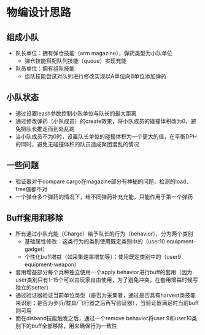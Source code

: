 # 物编设计思路

## 组成小队

* 队长单位：拥有弹仓技能（arm magazine），弹药类型为小队单位
  * 弹仓技能搭配队列技能（queue）实现充能
* 队员单位：拥有组队技能
  * 组队技能尝试对队列进行修改实现以A单位向B单位添加弹药

## 小队状态

* 通过设置leash参数控制小队单位与队长的最大距离
* 通过修改弹药（小队成员）的create效果，将小队成员的碰撞体积改为0，避免把队长推走而到处乱跑
* 当小队成员不为0时，设置队长单位的碰撞体积为一个更大的值，在平衡DPH的同时，避免无碰撞体积的队员造成聚团混乱的情况

## 一些问题

* 验证器对于compare cargo在magazine部分有神秘的问题，检测的load、free值都不对
* 一个弹仓多个弹药的情况下，给不同弹药补充充能，只能作用于第一个弹药

## Buff套用和移除

* 所有通过小队充能（Charge）给予队长的行为（behavior），分为两个类别
  * 基础属性修改：这类行为的类别使用既定类别中的（user10 equipment-gadget）
  * 个性化buff增益（如采集速率增加等）：使用既定类别中的（user9 equipment-weapon）
* 套用增益部分每个兵种独立使用一个apply behavior进行buff的套用（因为user类别只有1-15个可以由玩家自由使用，为了避免冲突，在套用增益时候写独立的setter）
* 通过验证器验证当前单位类型（是否为采集者，通过是否具有harvest类技能来识别；是否为步兵/载具/飞行器之后再写验证器），当验证器满足时当前buff则可用
* 而在disband技能触发之后，通过一个remove behavior将user 9和user10类别下的buff全部移除，用来确保行为一致性